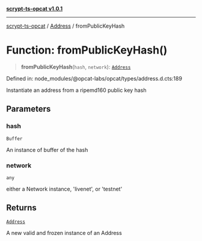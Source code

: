 [**scrypt-ts-opcat v1.0.1**](../../../README.md)

***

[scrypt-ts-opcat](../../../README.md) / [Address](../README.md) / fromPublicKeyHash

# Function: fromPublicKeyHash()

> **fromPublicKeyHash**(`hash`, `network`): [`Address`](../../../classes/Address.md)

Defined in: node\_modules/@opcat-labs/opcat/types/address.d.cts:189

Instantiate an address from a ripemd160 public key hash

## Parameters

### hash

`Buffer`

An instance of buffer of the hash

### network

`any`

either a Network instance, 'livenet', or 'testnet'

## Returns

[`Address`](../../../classes/Address.md)

A new valid and frozen instance of an Address
